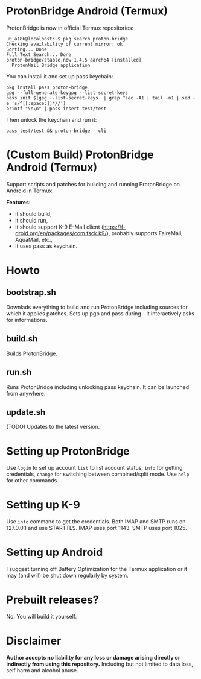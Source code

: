 # ProtonBridge Android (Termux)
ProtonBridge is now in official Termux repositories:

```
u0_a186@localhost:~$ pkg search proton-bridge
Checking availability of current mirror: ok
Sorting... Done
Full Text Search... Done
proton-bridge/stable,now 1.4.5 aarch64 [installed]
  ProtonMail Bridge application
```

You can install it and set up pass keychain:
```
pkg install pass proton-bridge
gpg --full-generate-keygpg --list-secret-keys
pass init $(gpg --list-secret-keys  | grep ^sec -A1 | tail -n1 | sed -e 's/^[[:space:]]*//')
printf "\n\n" | pass insert test/test
```

Then unlock the keychain and run it:
```
pass test/test && proton-bridge --cli
```

# (Custom Build) ProtonBridge Android (Termux)

Support scripts and patches for building and running ProtonBridge on Android in Termux.

**Features:**
- it should build,
- it should run,
- it should support K-9 E-Mail client (https://f-droid.org/en/packages/com.fsck.k9/), probably supports FaireMail, AquaMail, etc.,
- it uses pass as keychain.

# Howto

## bootstrap.sh
Downlads everything to build and run ProtonBridge including sources for which it applies patches.
Sets up pgp and pass during - it interactively asks for informations.

## build.sh
Builds ProtonBridge.

## run.sh
Runs ProtonBridge including unlocking pass keychain. It can be launched from anywhere.

## update.sh
(TODO) Updates to the latest version.

# Setting up ProtonBridge
Use `login` to set up account `list` to list account status, `info` for getting credentials, `change` for switching between combined/split mode.
Use `help` for other commands.

# Setting up K-9
Use `info` command to get the credentials.
Both IMAP and SMTP runs on 127.0.0.1 and use STARTTLS.
IMAP uses port 1143.
SMTP uses port 1025.

# Setting up Android
I suggest turning off Battery Optimization for the Termux application or it may (and will) be shut down regularly by system.

# Prebuilt releases?

No. You will build it yourself.

# Disclaimer

**Author accepts no liability for any loss or damage arising directly or indirectly from using this repository.**
Including but not limited to data loss, self harm and alcohol abuse.

